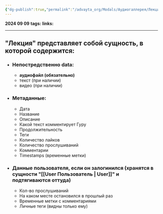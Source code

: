 ```yaml
---
{"dg-publish":true,"permalink":"/advayta_org/Modals/Аудиогаллерея/Лекция/"}
---
```


**2024 09 09**
**tags:**
**links:** 

---
## "Лекция" представляет собой сущность, в которой содержится:
- ### Непостредственно data:
	- **аудиофайл (обязательно)**
	- текст (при наличии)
	- видео (при наличии) 
- ### Метаданные:
	- Дата
	- Название
	- Описание
	- Какой текст комментирует Гуру
	- Продолжительность
	- Теги
	- Количество лайков
	- Количество прослушиваний
	- Комментарии
	- Timestamps (временные метки)
- ### Данные пользователя, если он залогинился (хранятся в сущности "[[User Пользователь \| User]]" и подтягиваются оттуда)
	- Кол-во прослушиваний
	- На каком месте остановился в прошлый раз
	- Временные метки с комментариями
	- Личные теги (видны только ему)